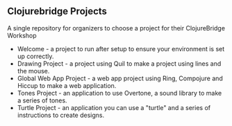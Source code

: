 ## Clojurebridge Projects

A single repository for organizers to choose a project for their ClojureBridge Workshop

* Welcome - a project to run after setup to ensure your environment is set up correctly.
* Drawing Project - a project using Quil to make a project using lines and the mouse.
* Global Web App Project - a web app project using Ring, Compojure and Hiccup to make a web application.
* Tones Project - an application to use Overtone, a sound library to make a series of tones.
* Turtle Project - an application you can use a "turtle" and a series of instructions to create designs.
